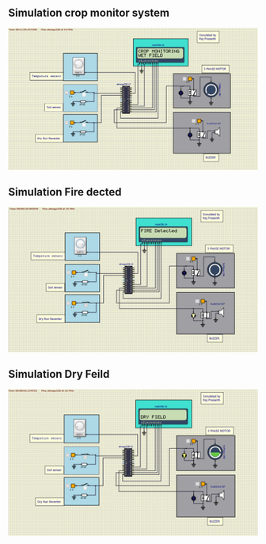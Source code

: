 ## Simulation crop monitor system
 ![crop monitor system](https://github.com/rajprasanth27k/M2-EmbSys/blob/ac0ce7fa6fb8a9165648c8be30ac7968bcda6686/Project/8_Output/crop%20monitor%20system.PNG)

## Simulation Fire dected
 ![fire dected](https://github.com/rajprasanth27k/M2-EmbSys/blob/ac0ce7fa6fb8a9165648c8be30ac7968bcda6686/Project/8_Output/fire%20dected.PNG)
 
 ## Simulation Dry Feild
 ![dry feild](https://github.com/rajprasanth27k/M2-EmbSys/blob/ac0ce7fa6fb8a9165648c8be30ac7968bcda6686/Project/8_Output/dry%20feild.PNG)

